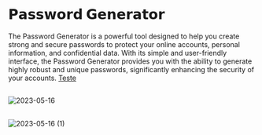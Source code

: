 # 𝗣𝗮𝘀𝘀𝘄𝗼𝗿𝗱 𝗚𝗲𝗻𝗲𝗿𝗮𝘁𝗼𝗿
The Password Generator is a powerful tool designed to help you create strong and secure passwords to protect your online accounts, personal information, and confidential data. With its simple and user-friendly interface, the Password Generator provides you with the ability to generate highly robust and unique passwords, significantly enhancing the security of your accounts.
[Teste](https://byalyck.github.io/Generator/)
##
![2023-05-16](https://github.com/ByAlyck/Generator/assets/113322342/c753d877-f9d6-4fe5-99ff-2fc7bcbf63f6)
##
![2023-05-16 (1)](https://github.com/ByAlyck/Generator/assets/113322342/f620a44f-fc4b-4fa1-816c-acbd72f89bc8)
